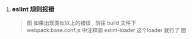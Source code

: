 1. ### eslint 规则报错
    >图
    > 如果出现类似以上的错误 , 前往 build 文件下 webpack.base.conf.js  中注释调 eslint-loader  这个loader  就行了
    >图
